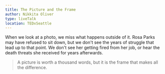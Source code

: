 ```yaml
---
title: The Picture and the Frame
author: Nikkita Oliver
type: liveTalk
location: TEDxSeattle
---
```


When we look at a photo, we miss what happens outside of it. Rosa Parks may have refused to sit
down, but we don't see the years of struggle that lead up to that point. We don't see her getting
fired from her job, or hear the death threats she received for years afterwards.

> A picture is worth a thousand words, but it is the frame that makes all the difference.
